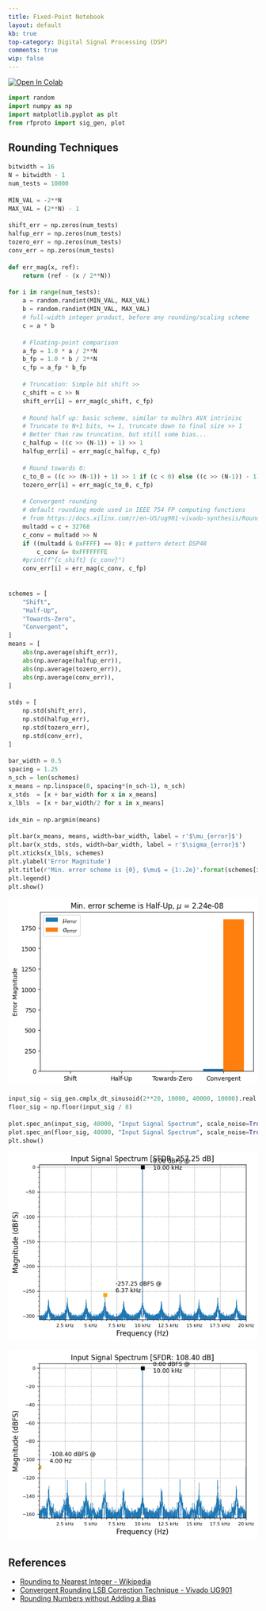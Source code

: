 ```yaml
---
title: Fixed-Point Notebook
layout: default
kb: true
top-category: Digital Signal Processing (DSP)
comments: true
wip: false
---
```


[![Open In Colab](https://colab.research.google.com/assets/colab-badge.svg)](https://colab.research.google.com/github/JohnnyGOX17/john-gentile-website/blob/master/./kb/dsp/FXP_rounding.ipynb)




```python
import random
import numpy as np
import matplotlib.pyplot as plt
from rfproto import sig_gen, plot
```

## Rounding Techniques


```python
bitwidth = 16
N = bitwidth - 1
num_tests = 10000

MIN_VAL = -2**N
MAX_VAL = (2**N) - 1

shift_err = np.zeros(num_tests)
halfup_err = np.zeros(num_tests)
tozero_err = np.zeros(num_tests)
conv_err = np.zeros(num_tests)

def err_mag(x, ref):
    return (ref - (x / 2**N))

for i in range(num_tests):
    a = random.randint(MIN_VAL, MAX_VAL)
    b = random.randint(MIN_VAL, MAX_VAL)
    # full-width integer product, before any rounding/scaling scheme
    c = a * b

    # Floating-point comparison
    a_fp = 1.0 * a / 2**N
    b_fp = 1.0 * b / 2**N
    c_fp = a_fp * b_fp

    # Truncation: Simple bit shift >>
    c_shift = c >> N
    shift_err[i] = err_mag(c_shift, c_fp)

    # Round half up: basic scheme, similar to mulhrs AVX intrinisc
    # Truncate to N+1 bits, += 1, truncate down to final size >> 1
    # Better than raw truncation, but still some bias...
    c_halfup = ((c >> (N-1)) + 1) >> 1
    halfup_err[i] = err_mag(c_halfup, c_fp)

    # Round towards 0:
    c_to_0 = ((c >> (N-1)) + 1) >> 1 if (c < 0) else ((c >> (N-1)) - 1) >> 1
    tozero_err[i] = err_mag(c_to_0, c_fp)

    # Convergent rounding
    # default rounding mode used in IEEE 754 FP computing functions
    # from https://docs.xilinx.com/r/en-US/ug901-vivado-synthesis/Rounding-to-Even-Verilog
    multadd = c + 32768
    c_conv = multadd >> N
    if ((multadd & 0xFFFF) == 0): # pattern detect DSP48
        c_conv &= 0xFFFFFFFE
    #print(f"{c_shift} {c_conv}")
    conv_err[i] = err_mag(c_conv, c_fp)


schemes = [
    "Shift",
    "Half-Up",
    "Towards-Zero",
    "Convergent",
]
means = [
    abs(np.average(shift_err)),   
    abs(np.average(halfup_err)),
    abs(np.average(tozero_err)),
    abs(np.average(conv_err)),
]

stds = [
    np.std(shift_err),
    np.std(halfup_err),
    np.std(tozero_err),
    np.std(conv_err),
]

bar_width = 0.5
spacing = 1.25
n_sch = len(schemes)
x_means = np.linspace(0, spacing*(n_sch-1), n_sch)
x_stds  = [x + bar_width for x in x_means]
x_lbls  = [x + bar_width/2 for x in x_means]

idx_min = np.argmin(means)

plt.bar(x_means, means, width=bar_width, label = r'$\mu_{error}$')
plt.bar(x_stds, stds, width=bar_width, label = r'$\sigma_{error}$')
plt.xticks(x_lbls, schemes)
plt.ylabel('Error Magnitude')
plt.title(r'Min. error scheme is {0}, $\mu$ = {1:.2e}'.format(schemes[idx_min], means[idx_min]))
plt.legend()
plt.show()
```


    
![png](FXP_rounding_files/FXP_rounding_3_0.png)
    



```python
input_sig = sig_gen.cmplx_dt_sinusoid(2**20, 10000, 40000, 10000).real
floor_sig = np.floor(input_sig / 8)

plot.spec_an(input_sig, 40000, "Input Signal Spectrum", scale_noise=True, real=True, norm=True)
plot.spec_an(floor_sig, 40000, "Input Signal Spectrum", scale_noise=True, real=True, norm=True)
plt.show()
```


    
![png](FXP_rounding_files/FXP_rounding_4_0.png)
    



    
![png](FXP_rounding_files/FXP_rounding_4_1.png)
    


## References

* [Rounding to Nearest Integer - Wikipedia](https://en.wikipedia.org/wiki/Rounding#Rounding_to_the_nearest_integer)
* [Convergent Rounding LSB Correction Technique - Vivado UG901](https://docs.xilinx.com/r/en-US/ug901-vivado-synthesis/Convergent-Rounding-LSB-Correction-Technique)
* [Rounding Numbers without Adding a Bias](https://zipcpu.com/dsp/2017/07/22/rounding.html)
